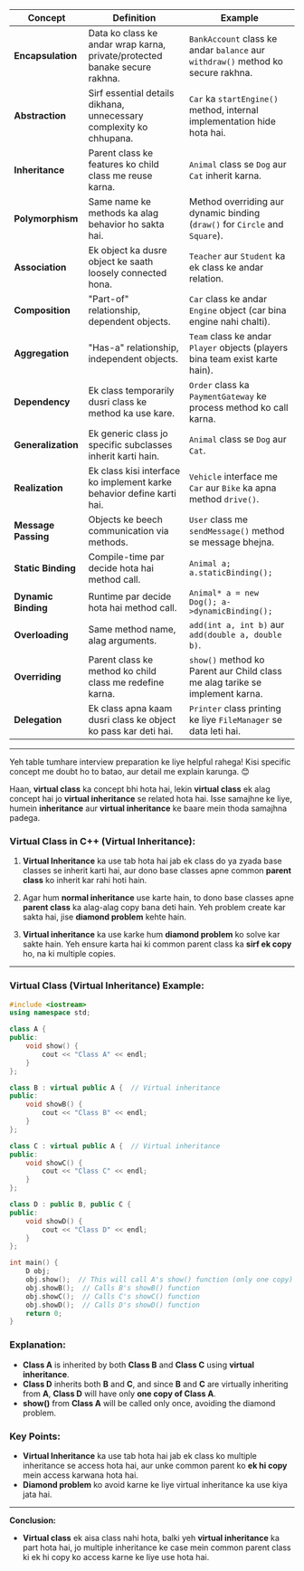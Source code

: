

| **Concept**                | **Definition**                                                                 | **Example**                                                                                      |
|----------------------------|-------------------------------------------------------------------------------|------------------------------------------------------------------------------------------------|
| **Encapsulation**           | Data ko class ke andar wrap karna, private/protected banake secure rakhna.    | `BankAccount` class ke andar `balance` aur `withdraw()` method ko secure rakhna.               |
| **Abstraction**             | Sirf essential details dikhana, unnecessary complexity ko chhupana.           | `Car` ka `startEngine()` method, internal implementation hide hota hai.                        |
| **Inheritance**             | Parent class ke features ko child class me reuse karna.                       | `Animal` class se `Dog` aur `Cat` inherit karna.                                               |
| **Polymorphism**            | Same name ke methods ka alag behavior ho sakta hai.                           | Method overriding aur dynamic binding (`draw()` for `Circle` and `Square`).                    |
| **Association**             | Ek object ka dusre object ke saath loosely connected hona.                    | `Teacher` aur `Student` ka ek class ke andar relation.                                         |
| **Composition**             | "Part-of" relationship, dependent objects.                                    | `Car` class ke andar `Engine` object (car bina engine nahi chalti).                            |
| **Aggregation**             | "Has-a" relationship, independent objects.                                    | `Team` class ke andar `Player` objects (players bina team exist karte hain).                   |
| **Dependency**              | Ek class temporarily dusri class ke method ka use kare.                       | `Order` class ka `PaymentGateway` ke process method ko call karna.                             |
| **Generalization**          | Ek generic class jo specific subclasses inherit karti hain.                   | `Animal` class se `Dog` aur `Cat`.                                                             |
| **Realization**             | Ek class kisi interface ko implement karke behavior define karti hai.         | `Vehicle` interface me `Car` aur `Bike` ka apna method `drive()`.                              |
| **Message Passing**         | Objects ke beech communication via methods.                                   | `User` class me `sendMessage()` method se message bhejna.                                       |
| **Static Binding**          | Compile-time par decide hota hai method call.                                 | `Animal a; a.staticBinding();`                                                                 |
| **Dynamic Binding**         | Runtime par decide hota hai method call.                                      | `Animal* a = new Dog(); a->dynamicBinding();`                                                  |
| **Overloading**             | Same method name, alag arguments.                                             | `add(int a, int b)` aur `add(double a, double b)`.                                             |
| **Overriding**              | Parent class ke method ko child class me redefine karna.                      | `show()` method ko Parent aur Child class me alag tarike se implement karna.                   |
| **Delegation**              | Ek class apna kaam dusri class ke object ko pass kar deti hai.                | `Printer` class printing ke liye `FileManager` se data leti hai.                               |

---

Yeh table tumhare interview preparation ke liye helpful rahega! Kisi specific concept me doubt ho to batao, aur detail me explain karunga. 😊

Haan, **virtual class** ka concept bhi hota hai, lekin **virtual class** ek alag concept hai jo **virtual inheritance** se related hota hai. Isse samajhne ke liye, humein **inheritance** aur **virtual inheritance** ke baare mein thoda samajhna padega.

### **Virtual Class in C++ (Virtual Inheritance)**:

1. **Virtual Inheritance** ka use tab hota hai jab ek class do ya zyada base classes se inherit karti hai, aur dono base classes apne common **parent class** ko inherit kar rahi hoti hain.
   
2. Agar hum **normal inheritance** use karte hain, to dono base classes apne **parent class** ka alag-alag copy bana deti hain. Yeh problem create kar sakta hai, jise **diamond problem** kehte hain.

3. **Virtual inheritance** ka use karke hum **diamond problem** ko solve kar sakte hain. Yeh ensure karta hai ki common parent class ka **sirf ek copy** ho, na ki multiple copies.

---

### **Virtual Class (Virtual Inheritance) Example:**

```cpp
#include <iostream>
using namespace std;

class A {
public:
    void show() {
        cout << "Class A" << endl;
    }
};

class B : virtual public A {  // Virtual inheritance
public:
    void showB() {
        cout << "Class B" << endl;
    }
};

class C : virtual public A {  // Virtual inheritance
public:
    void showC() {
        cout << "Class C" << endl;
    }
};

class D : public B, public C {
public:
    void showD() {
        cout << "Class D" << endl;
    }
};

int main() {
    D obj;
    obj.show();  // This will call A's show() function (only one copy)
    obj.showB();  // Calls B's showB() function
    obj.showC();  // Calls C's showC() function
    obj.showD();  // Calls D's showD() function
    return 0;
}
```

### **Explanation:**
- **Class A** is inherited by both **Class B** and **Class C** using **virtual inheritance**.
- **Class D** inherits both **B** and **C**, and since **B** and **C** are virtually inheriting from **A**, **Class D** will have only **one copy of Class A**.
- **show()** from **Class A** will be called only once, avoiding the diamond problem.

### **Key Points**:
- **Virtual Inheritance** ka use tab hota hai jab ek class ko multiple inheritance se access hota hai, aur unke common parent ko **ek hi copy** mein access karwana hota hai.
- **Diamond problem** ko avoid karne ke liye virtual inheritance ka use kiya jata hai.

---

**Conclusion:**
- **Virtual class** ek aisa class nahi hota, balki yeh **virtual inheritance** ka part hota hai, jo multiple inheritance ke case mein common parent class ki ek hi copy ko access karne ke liye use hota hai.